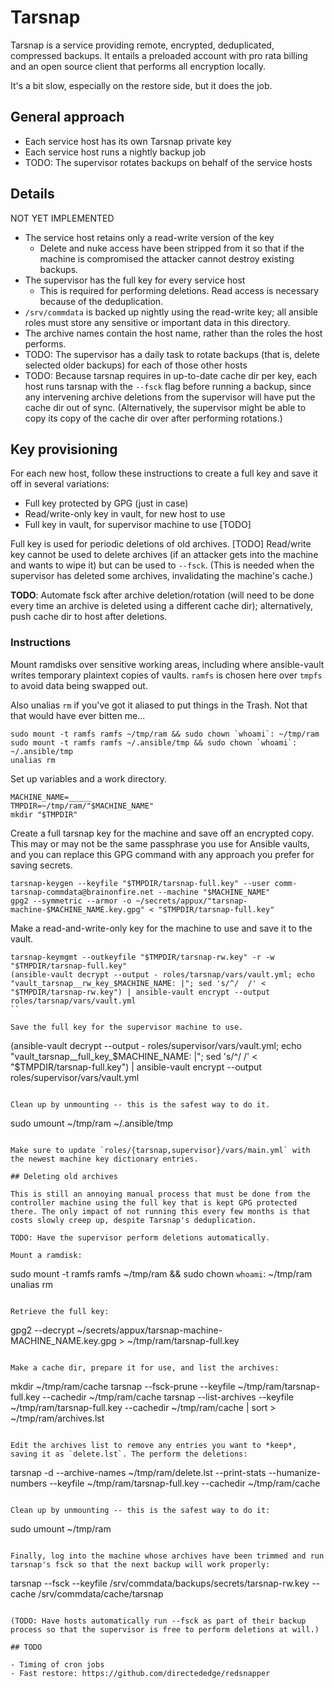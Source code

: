 # Tarsnap

Tarsnap is a service providing remote, encrypted, deduplicated,
compressed backups. It entails a preloaded account with pro rata
billing and an open source client that performs all encryption
locally.

It's a bit slow, especially on the restore side, but it does the job.

## General approach

- Each service host has its own Tarsnap private key
- Each service host runs a nightly backup job
- TODO: The supervisor rotates backups on behalf of the service hosts

## Details

NOT YET IMPLEMENTED

- The service host retains only a read-write version of the key
    - Delete and nuke access have been stripped from it so that if the
      machine is compromised the attacker cannot destroy existing
      backups.
- The supervisor has the full key for every service host
    - This is required for performing deletions. Read access is
      necessary because of the deduplication.
- `/srv/commdata` is backed up nightly using the read-write key; all
  ansible roles must store any sensitive or important data in this
  directory.
- The archive names contain the host name, rather than the roles the
  host performs.
- TODO: The supervisor has a daily task to rotate backups (that is,
  delete selected older backups) for each of those other hosts
- TODO: Because tarsnap requires in up-to-date cache dir per key, each host
  runs tarsnap with the `--fsck` flag before running a backup, since
  any intervening archive deletions from the supervisor will have put
  the cache dir out of sync. (Alternatively, the supervisor might be
  able to copy its copy of the cache dir over after performing
  rotations.)

## Key provisioning

For each new host, follow these instructions to create a full key and
save it off in several variations:

- Full key protected by GPG (just in case)
- Read/write-only key in vault, for new host to use
- Full key in vault, for supervisor machine to use [TODO]

Full key is used for periodic deletions of old archives. [TODO]
Read/write key cannot be used to delete archives (if an attacker gets
into the machine and wants to wipe it) but can be used to
`--fsck`. (This is needed when the supervisor has deleted some
archives, invalidating the machine's cache.)

**TODO**: Automate fsck after archive deletion/rotation (will need to
be done every time an archive is deleted using a different cache dir);
alternatively, push cache dir to host after deletions.

### Instructions

Mount ramdisks over sensitive working areas, including where
ansible-vault writes temporary plaintext copies of vaults. `ramfs` is
chosen here over `tmpfs` to avoid data being swapped out.

Also unalias `rm` if you've got it aliased to put things in the
Trash. Not that that would have ever bitten me...

```
sudo mount -t ramfs ramfs ~/tmp/ram && sudo chown `whoami`: ~/tmp/ram
sudo mount -t ramfs ramfs ~/.ansible/tmp && sudo chown `whoami`: ~/.ansible/tmp
unalias rm
```

Set up variables and a work directory.

```
MACHINE_NAME=_____
TMPDIR=~/tmp/ram/"$MACHINE_NAME"
mkdir "$TMPDIR"
```

Create a full tarsnap key for the machine and save off an encrypted
copy. This may or may not be the same passphrase you use for Ansible
vaults, and you can replace this GPG command with any approach you
prefer for saving secrets.

```
tarsnap-keygen --keyfile "$TMPDIR/tarsnap-full.key" --user comm-tarsnap-commdata@brainonfire.net --machine "$MACHINE_NAME"
gpg2 --symmetric --armor -o ~/secrets/appux/"tarsnap-machine-$MACHINE_NAME.key.gpg" < "$TMPDIR/tarsnap-full.key"
```

Make a read-and-write-only key for the machine to use and save it to
the vault.

```
tarsnap-keymgmt --outkeyfile "$TMPDIR/tarsnap-rw.key" -r -w "$TMPDIR/tarsnap-full.key"
(ansible-vault decrypt --output - roles/tarsnap/vars/vault.yml; echo "vault_tarsnap__rw_key_$MACHINE_NAME: |"; sed 's/^/  /' < "$TMPDIR/tarsnap-rw.key") | ansible-vault encrypt --output roles/tarsnap/vars/vault.yml
``

Save the full key for the supervisor machine to use.

```
(ansible-vault decrypt --output - roles/supervisor/vars/vault.yml; echo "vault_tarsnap__full_key_$MACHINE_NAME: |"; sed 's/^/  /' < "$TMPDIR/tarsnap-full.key") | ansible-vault encrypt --output roles/supervisor/vars/vault.yml
```

Clean up by unmounting -- this is the safest way to do it.

```
sudo umount ~/tmp/ram ~/.ansible/tmp
```

Make sure to update `roles/{tarsnap,supervisor}/vars/main.yml` with
the newest machine key dictionary entries.

## Deleting old archives

This is still an annoying manual process that must be done from the
controller machine using the full key that is kept GPG protected
there. The only impact of not running this every few months is that
costs slowly creep up, despite Tarsnap's deduplication.

TODO: Have the supervisor perform deletions automatically.

Mount a ramdisk:

```
sudo mount -t ramfs ramfs ~/tmp/ram && sudo chown `whoami`: ~/tmp/ram
unalias rm
```

Retrieve the full key:

```
gpg2 --decrypt ~/secrets/appux/tarsnap-machine-MACHINE_NAME.key.gpg > ~/tmp/ram/tarsnap-full.key
```

Make a cache dir, prepare it for use, and list the archives:

```
mkdir ~/tmp/ram/cache
tarsnap --fsck-prune --keyfile ~/tmp/ram/tarsnap-full.key --cachedir ~/tmp/ram/cache
tarsnap --list-archives --keyfile ~/tmp/ram/tarsnap-full.key --cachedir ~/tmp/ram/cache | sort > ~/tmp/ram/archives.lst
```

Edit the archives list to remove any entries you want to *keep*,
saving it as `delete.lst`. The perform the deletions:

```
tarsnap -d --archive-names ~/tmp/ram/delete.lst --print-stats --humanize-numbers --keyfile ~/tmp/ram/tarsnap-full.key --cachedir ~/tmp/ram/cache
```

Clean up by unmounting -- this is the safest way to do it:

```
sudo umount ~/tmp/ram
```

Finally, log into the machine whose archives have been trimmed and run
tarsnap's fsck so that the next backup will work properly:

```
tarsnap --fsck --keyfile /srv/commdata/backups/secrets/tarsnap-rw.key --cache /srv/commdata/cache/tarsnap
```

(TODO: Have hosts automatically run --fsck as part of their backup
process so that the supervisor is free to perform deletions at will.)

## TODO

- Timing of cron jobs
- Fast restore: https://github.com/directededge/redsnapper
